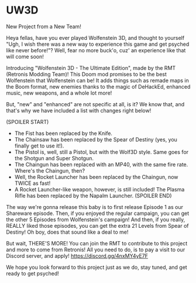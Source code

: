 # UW3D
New Project from a New Team!


Heya fellas, have you ever played Wolfenstein 3D, and thought to yourself "Ugh, I wish there was a new way to experience this game and get psyched like never before!"?
Well, fear no more buck'o, cuz' an experience like that will come soon!

Introducing "Wolfenstein 3D - The Ultimate Edition", made by the RMT (Retronis Modding Team)!
This Doom mod promises to be the best Wolfenstein that Wolfenstein can be! It adds things such as remade maps in the Boom format, new enemies thanks to the magic of DeHackEd, enhanced music, new weapons, and a whole lot more!

But, "new" and "enhanced" are not specific at all, is it? We know that, and that's why we have included a list with changes right below!

(SPOILER START)
- The Fist has been replaced by the Knife.
- The Chainsaw has been replaced by the Spear of Destiny (yes, you finally get to use it!).
- The Pistol is, well, still a Pistol, but with the Wolf3D style. Same goes for the Shotgun and Super Shotgun.
- The Chaingun has been replaced with an MP40, with the same fire rate. Where's the Chaingun, then?
- Well, the Rocket Launcher has been replaced by the Chaingun, now TWICE as fast!
- A Rocket Launcher-like weapon, however, is still included! The Plasma Rifle has been replaced by the Napalm Launcher.
(SPOILER END)

The way we're gonna release this baby is to first release Episode 1 as our Shareware episode. Then, if you enjoyed the regular campaign, you can get the other 5 Episodes from Wolfenstein's campaign! And then, if you really, REALLY liked those episodes, you can get the extra 21 Levels from Spear of Destiny! Oh boy, does that sound like a deal to me!

But wait, THERE'S MORE! You can join the RMT to contribute to this project and more to come from Retronis! All you need to do, is to pay a visit to our Discord server, and apply!
https://discord.gg/4nxMY4yE7F

We hope you look forward to this project just as we do, stay tuned, and get ready to get psyched!
